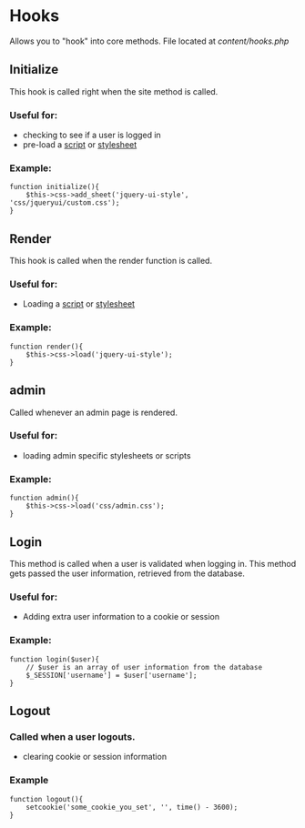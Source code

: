 # Hooks

Allows you to "hook" into core methods. File located at *content/hooks.php*

## Initialize

This hook is called right when the site method is called.

### Useful for:

* checking to see if a user is logged in
* pre-load a [script](javascript) or [stylesheet](css)

### Example:

	function initialize(){
		$this->css->add_sheet('jquery-ui-style', 'css/jqueryui/custom.css');
	}

## Render

This hook is called when the render function is called.

### Useful for:

* Loading a [script](javascript) or [stylesheet](css)

### Example:

	function render(){
		$this->css->load('jquery-ui-style');
	}

## admin

Called whenever an admin page is rendered.

### Useful for:

* loading admin specific stylesheets or scripts

### Example:

	function admin(){
		$this->css->load('css/admin.css');
	}

## Login

This method is called when a user is validated when logging in. This method gets passed the user information, retrieved from the database.

### Useful for:

* Adding extra user information to a cookie or session

### Example:

	function login($user){
		// $user is an array of user information from the database
		$_SESSION['username'] = $user['username'];
	}

## Logout

### Called when a user logouts.

* clearing cookie or session information

### Example

	function logout(){
		setcookie('some_cookie_you_set', '', time() - 3600);
	}